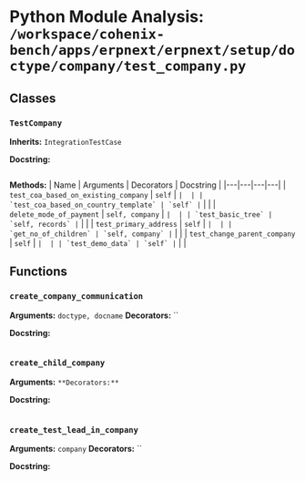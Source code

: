 # Python Module Analysis: `/workspace/cohenix-bench/apps/erpnext/erpnext/setup/doctype/company/test_company.py`

## Classes

### `TestCompany`
**Inherits:** `IntegrationTestCase`


**Docstring:**
```

```

**Methods:**
| Name | Arguments | Decorators | Docstring |
|---|---|---|---|
| `test_coa_based_on_existing_company` | `self` | `` |  |
| `test_coa_based_on_country_template` | `self` | `` |  |
| `delete_mode_of_payment` | `self, company` | `` |  |
| `test_basic_tree` | `self, records` | `` |  |
| `test_primary_address` | `self` | `` |  |
| `get_no_of_children` | `self, company` | `` |  |
| `test_change_parent_company` | `self` | `` |  |
| `test_demo_data` | `self` | `` |  |





## Functions

### `create_company_communication`
**Arguments:** `doctype, docname`
**Decorators:** ``

**Docstring:**
```

```
### `create_child_company`
**Arguments:** ``
**Decorators:** ``

**Docstring:**
```

```
### `create_test_lead_in_company`
**Arguments:** `company`
**Decorators:** ``

**Docstring:**
```

```

